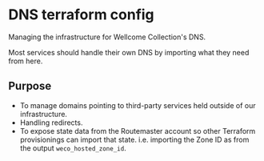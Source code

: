 # DNS terraform config

Managing the infrastructure for Wellcome Collection's DNS.

Most services should handle their own DNS by importing what they need
from here.

## Purpose

- To manage domains pointing to third-party services held outside of our
  infrastructure.
- Handling redirects.
- To expose state data from the Routemaster account so other Terraform
  provisionings can import that state. i.e. importing the Zone ID as
  from the output `weco_hosted_zone_id`.